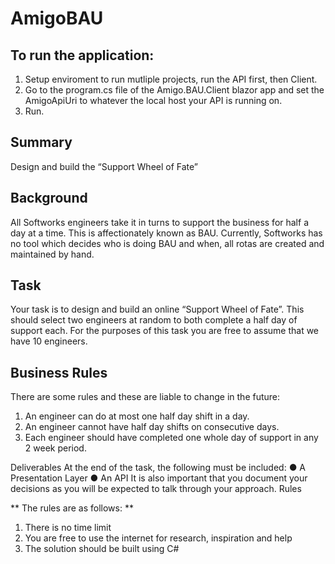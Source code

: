 # **AmigoBAU**

## To run the application:
1. Setup enviroment to run mutliple projects, run the API first, then Client.
2. Go to the program.cs file of the Amigo.BAU.Client blazor app and set the AmigoApiUri to whatever the local host your API is running on.
3. Run.




## Summary
Design and build the “Support Wheel of Fate”

## Background
All Softworks engineers take it in turns to support the business for half a day at a time. This is
affectionately known as BAU.
Currently, Softworks has no tool which decides who is doing BAU and when, all rotas are
created and maintained by hand.

## Task
Your task is to design and build an online “Support Wheel of Fate”. This should select two
engineers at random to both complete a half day of support each. For the purposes of this
task you are free to assume that we have 10 engineers.

## Business Rules
There are some rules and these are liable to change in the future:
1. An engineer can do at most one half day shift in a day.
2. An engineer cannot have half day shifts on consecutive days.
3. Each engineer should have completed one whole day of support in any 2 week
period.

Deliverables
At the end of the task, the following must be included:
 ● A Presentation Layer
 ● An API
It is also important that you document your decisions as you will be expected to talk through
your approach.
Rules

** The rules are as follows: **
1. There is no time limit
2. You are free to use the internet for research, inspiration and help
3. The solution should be built using C#
